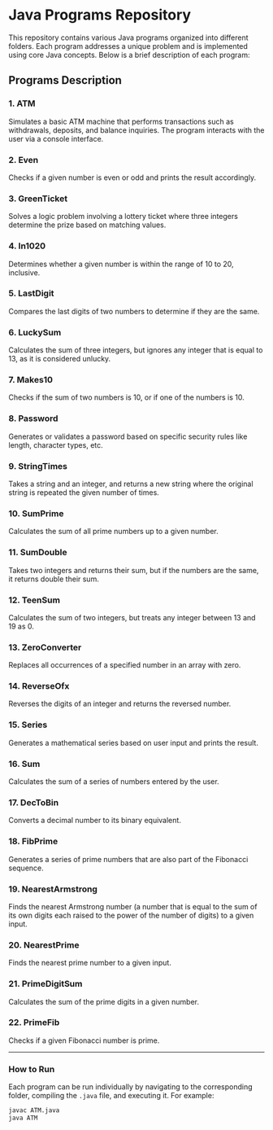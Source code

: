 # Java Programs Repository

This repository contains various Java programs organized into different folders. Each program addresses a unique problem and is implemented using core Java concepts. Below is a brief description of each program:

## Programs Description

### 1. ATM
Simulates a basic ATM machine that performs transactions such as withdrawals, deposits, and balance inquiries. The program interacts with the user via a console interface.

### 2. Even
Checks if a given number is even or odd and prints the result accordingly.

### 3. GreenTicket
Solves a logic problem involving a lottery ticket where three integers determine the prize based on matching values.

### 4. In1020
Determines whether a given number is within the range of 10 to 20, inclusive.

### 5. LastDigit
Compares the last digits of two numbers to determine if they are the same.

### 6. LuckySum
Calculates the sum of three integers, but ignores any integer that is equal to 13, as it is considered unlucky.

### 7. Makes10
Checks if the sum of two numbers is 10, or if one of the numbers is 10.

### 8. Password
Generates or validates a password based on specific security rules like length, character types, etc.

### 9. StringTimes
Takes a string and an integer, and returns a new string where the original string is repeated the given number of times.

### 10. SumPrime
Calculates the sum of all prime numbers up to a given number.

### 11. SumDouble
Takes two integers and returns their sum, but if the numbers are the same, it returns double their sum.

### 12. TeenSum
Calculates the sum of two integers, but treats any integer between 13 and 19 as 0.

### 13. ZeroConverter
Replaces all occurrences of a specified number in an array with zero.

### 14. ReverseOfx
Reverses the digits of an integer and returns the reversed number.

### 15. Series
Generates a mathematical series based on user input and prints the result.

### 16. Sum
Calculates the sum of a series of numbers entered by the user.

### 17. DecToBin
Converts a decimal number to its binary equivalent.

### 18. FibPrime
Generates a series of prime numbers that are also part of the Fibonacci sequence.

### 19. NearestArmstrong
Finds the nearest Armstrong number (a number that is equal to the sum of its own digits each raised to the power of the number of digits) to a given input.

### 20. NearestPrime
Finds the nearest prime number to a given input.

### 21. PrimeDigitSum
Calculates the sum of the prime digits in a given number.

### 22. PrimeFib
Checks if a given Fibonacci number is prime.

---

### How to Run
Each program can be run individually by navigating to the corresponding folder, compiling the `.java` file, and executing it. For example:

```bash
javac ATM.java
java ATM
